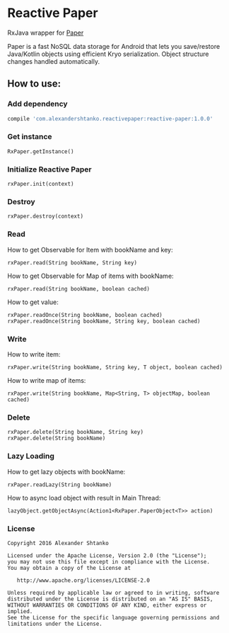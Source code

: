 # Reactive Paper
RxJava wrapper for [Paper](https://github.com/pilgr/Paper)

Paper is a fast NoSQL data storage for Android that lets you save/restore Java/Kotlin objects using efficient Kryo serialization. Object structure changes handled automatically.


## How to use:

### Add dependency
```groovy
compile 'com.alexandershtanko.reactivepaper:reactive-paper:1.0.0'
```


### Get instance

```
RxPaper.getInstance()
```

###  Initialize Reactive Paper
```
rxPaper.init(context)
```

###  Destroy
```
rxPaper.destroy(context)
```

###  Read

How to get Observable for Item with bookName and key:
```
rxPaper.read(String bookName, String key)
```


How to get Observable for Map of items with bookName:
```
rxPaper.read(String bookName, boolean cached)
```

How to get value:
```
rxPaper.readOnce(String bookName, boolean cached)
rxPaper.readOnce(String bookName, String key, boolean cached)
```

###  Write

How to write item:
```
rxPaper.write(String bookName, String key, T object, boolean cached)
```

How to write map of items:
```
rxPaper.write(String bookName, Map<String, T> objectMap, boolean cached)
```

###  Delete

```
rxPaper.delete(String bookName, String key)
rxPaper.delete(String bookName)
```

###  Lazy Loading

How to get lazy objects with bookName:
```
rxPaper.readLazy(String bookName)
```

How to async load object with result in Main Thread:
```
lazyObject.getObjectAsync(Action1<RxPaper.PaperObject<T>> action)
```

### License
    Copyright 2016 Alexander Shtanko

    Licensed under the Apache License, Version 2.0 (the "License");
    you may not use this file except in compliance with the License.
    You may obtain a copy of the License at

       http://www.apache.org/licenses/LICENSE-2.0

    Unless required by applicable law or agreed to in writing, software
    distributed under the License is distributed on an "AS IS" BASIS,
    WITHOUT WARRANTIES OR CONDITIONS OF ANY KIND, either express or implied.
    See the License for the specific language governing permissions and
    limitations under the License.